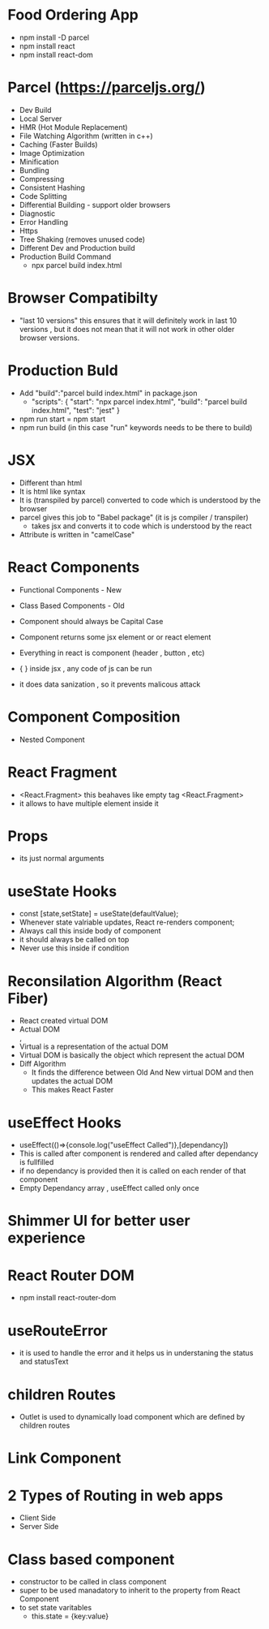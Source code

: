 # Food Ordering App

- npm install -D parcel
- npm install react
- npm install react-dom

# Parcel (https://parceljs.org/)

- Dev Build
- Local Server
- HMR (Hot Module Replacement)
- File Watching Algorithm (written in c++)
- Caching (Faster Builds)
- Image Optimization
- Minification
- Bundling
- Compressing
- Consistent Hashing
- Code Splitting
- Differential Building - support older browsers
- Diagnostic
- Error Handling
- Https
- Tree Shaking (removes unused code)
- Different Dev and Production build
- Production Build Command
  - npx parcel build index.html

# Browser Compatibilty

- "last 10 versions" this ensures that it will definitely work in last 10 versions , but it does not mean that it will not work in other older browser versions.

# Production Buld

- Add "build":"parcel build index.html" in package.json
  - "scripts": {
    "start": "npx parcel index.html",
    "build": "parcel build index.html",
    "test": "jest"
    }
- npm run start = npm start
- npm run build (in this case "run" keywords needs to be there to build)

# JSX

- Different than html
- It is html like syntax
- It is (transpiled by parcel) converted to code which is understood by the browser
- parcel gives this job to "Babel package" (it is js compiler / transpiler)
  - takes jsx and converts it to code which is understood by the react
- Attribute is written in "camelCase"

# React Components

- Functional Components - New
- Class Based Components - Old

- Component should always be Capital Case
- Component returns some jsx element or or react element
- Everything in react is component (header , button , etc)
- { } inside jsx , any code of js can be run
- it does data sanization , so it prevents malicous attack

# Component Composition

- Nested Component

# React Fragment

- <React.Fragment> this beahaves like empty tag <React.Fragment>
- it allows to have multiple element inside it

# Props

- its just normal arguments

# useState Hooks

- const [state,setState] = useState(defaultValue);
- Whenever state valriable updates, React re-renders component;
- Always call this inside body of component
- it should always be called on top
- Never use this inside if condition

# Reconsilation Algorithm (React Fiber)

- React created virtual DOM
- Actual DOM <div>,<img>
- Virtual is a representation of the actual DOM
- Virtual DOM is basically the object which represent the actual DOM
- Diff Algorithm
  - It finds the difference between Old And New virtual DOM and then updates the actual DOM
  - This makes React Faster

# useEffect Hooks

- useEffect(()=>{console.log("useEffect Called")},[dependancy])
- This is called after component is rendered and called after dependancy is fullfilled
- if no dependancy is provided then it is called on each render of that component
- Empty Dependancy array , useEffect called only once

# Shimmer UI for better user experience

# React Router DOM

- npm install react-router-dom

# useRouteError

- it is used to handle the error and it helps us in understaning the status and statusText

# children Routes

- Outlet is used to dynamically load component which are defined by children routes

# Link Component

# 2 Types of Routing in web apps

- Client Side
- Server Side

# Class based component

- constructor to be called in class component
- super to be used manadatory to inherit to the property from React Component
- to set state varitables
  - this.state = {key:value}
